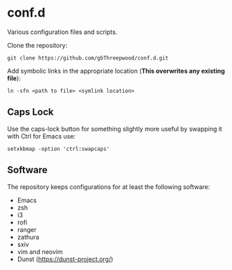 conf.d
======

Various configuration files and scripts.

Clone the repository:

`git clone https://github.com/gbThreepwood/conf.d.git`

Add symbolic links in the appropriate location (**This overwrites any existing file**):

`ln -sfn <path to file> <symlink location>`

Caps Lock
---------

Use the caps-lock button for something slightly more useful by swapping it with Ctrl for Emacs use:

`setxkbmap -option 'ctrl:swapcaps'`

Software
--------

The repository keeps configurations for at least the following software:

* Emacs
* zsh
* i3
* rofi
* ranger
* zathura
* sxiv
* vim and neovim
* Dunst (https://dunst-project.org/)
